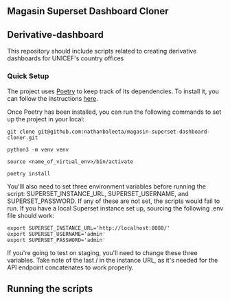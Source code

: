 ## Magasin Superset Dashboard Cloner

## Derivative-dashboard
This repository should include scripts related to creating derivative dashboards for UNICEF's country offices

### Quick Setup
The project uses [Poetry](https://python-poetry.org/) to keep track of its dependencies. To install it, you can follow the instructions [here](https://python-poetry.org/docs/#installing-with-pipx).

Once Poetry has been installed, you can run the following commands to set up the project in your local:
```
git clone git@github.com:nathanbaleeta/magasin-superset-dashboard-cloner.git

python3 -m venv venv

source <name_of_virtual_env>/bin/activate

poetry install
```

You'lll also need to set three environment variables before running the script: SUPERSET_INSTANCE_URL, SUPERSET_USERNAME, and SUPERSET_PASSWORD. If any of these are not set, the scripts would fail to run. If you have a local Superset instance set up, sourcing the following .env file should work:

```
export SUPERSET_INSTANCE_URL='http://localhost:8088/'
export SUPERSET_USERNAME='admin'
export SUPERSET_PASSWORD='admin'
```

If you're going to test on staging, you'll need to change these three variables. Take note of the last / in the instance URL, as it's needed for the API endpoint concatenates to work properly.

## Running the scripts
